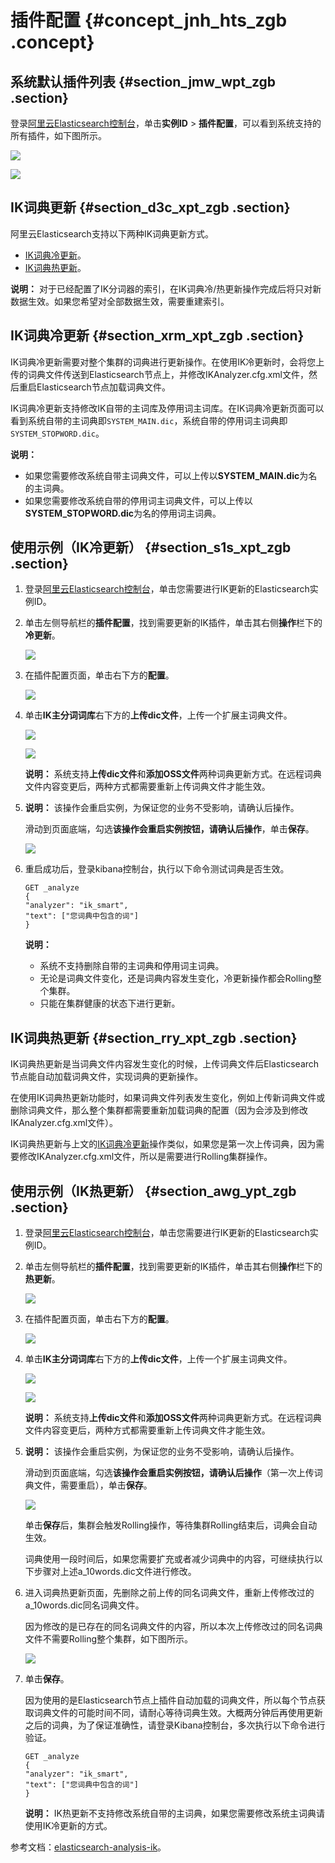 # 插件配置 {#concept_jnh_hts_zgb .concept}

## 系统默认插件列表 {#section_jmw_wpt_zgb .section}

登录[阿里云Elasticsearch控制台](https://elasticsearc.console.aliyun.com/)，单击**实例ID** \> **插件配置**，可以看到系统支持的所有插件，如下图所示。

![](http://static-aliyun-doc.oss-cn-hangzhou.aliyuncs.com/assets/img/134301/156085272340208_zh-CN.png)

![](http://static-aliyun-doc.oss-cn-hangzhou.aliyuncs.com/assets/img/134301/156085272340207_zh-CN.png)

## IK词典更新 {#section_d3c_xpt_zgb .section}

阿里云Elasticsearch支持以下两种IK词典更新方式。

-   [IK词典冷更新](#)。
-   [IK词典热更新](#)。

**说明：** 对于已经配置了IK分词器的索引，在IK词典冷/热更新操作完成后将只对新数据生效。如果您希望对全部数据生效，需要重建索引。

## IK词典冷更新 {#section_xrm_xpt_zgb .section}

IK词典冷更新需要对整个集群的词典进行更新操作。在使用IK冷更新时，会将您上传的词典文件传送到Elasticsearch节点上，并修改IKAnalyzer.cfg.xml文件，然后重启Elasticsearch节点加载词典文件。

IK词典冷更新支持修改IK自带的主词库及停用词主词库。在IK词典冷更新页面可以看到系统自带的主词典即`SYSTEM_MAIN.dic`，系统自带的停用词主词典即`SYSTEM_STOPWORD.dic`。

**说明：** 

-   如果您需要修改系统自带主词典文件，可以上传以**SYSTEM\_MAIN.dic**为名的主词典。
-   如果您需要修改系统自带的停用词主词典文件，可以上传以**SYSTEM\_STOPWORD.dic**为名的停用词主词典。

## 使用示例（IK冷更新） {#section_s1s_xpt_zgb .section}

1.  登录[阿里云Elasticsearch控制台](https://elasticsearc.console.aliyun.com/)，单击您需要进行IK更新的Elasticsearch实例ID。
2.  单击左侧导航栏的**插件配置**，找到需要更新的IK插件，单击其右侧**操作**栏下的**冷更新**。

    ![](http://static-aliyun-doc.oss-cn-hangzhou.aliyuncs.com/assets/img/134301/156085272440216_zh-CN.png)

3.  在插件配置页面，单击右下方的**配置**。

    ![](http://static-aliyun-doc.oss-cn-hangzhou.aliyuncs.com/assets/img/134301/156085272440217_zh-CN.png)

4.  单击**IK主分词词库**右下方的**上传dic文件**，上传一个扩展主词典文件。

    ![](http://static-aliyun-doc.oss-cn-hangzhou.aliyuncs.com/assets/img/134301/156085272440218_zh-CN.png)

    ![](http://static-aliyun-doc.oss-cn-hangzhou.aliyuncs.com/assets/img/134301/156085272440219_zh-CN.png)

    **说明：** 系统支持**上传dic文件**和**添加OSS文件**两种词典更新方式。在远程词典文件内容变更后，两种方式都需要重新上传词典文件才能生效。

5.  **说明：** 该操作会重启实例，为保证您的业务不受影响，请确认后操作。

    滑动到页面底端，勾选**该操作会重启实例按钮，请确认后操作**，单击**保存**。

    ![](http://static-aliyun-doc.oss-cn-hangzhou.aliyuncs.com/assets/img/134301/156085272549588_zh-CN.png)

6.  重启成功后，登录kibana控制台，执行以下命令测试词典是否生效。

    ``` {#codeblock_ei5_et5_oov}
    GET _analyze
    {
    "analyzer": "ik_smart",
    "text": ["您词典中包含的词"]
    }
    ```

    **说明：** 

    -   系统不支持删除自带的主词典和停用词主词典。
    -   无论是词典文件变化，还是词典内容发生变化，冷更新操作都会Rolling整个集群。
    -   只能在集群健康的状态下进行更新。

## IK词典热更新 {#section_rry_xpt_zgb .section}

IK词典热更新是当词典文件内容发生变化的时候，上传词典文件后Elasticsearch节点能自动加载词典文件，实现词典的更新操作。

在使用IK词典热更新功能时，如果词典文件列表发生变化，例如上传新词典文件或删除词典文件，那么整个集群都需要重新加载词典的配置（因为会涉及到修改IKAnalyzer.cfg.xml文件）。

IK词典热更新与上文的[IK词典冷更新](#section_xrm_xpt_zgb)操作类似，如果您是第一次上传词典，因为需要修改IKAnalyzer.cfg.xml文件，所以是需要进行Rolling集群操作。

## 使用示例（IK热更新） {#section_awg_ypt_zgb .section}

1.  登录[阿里云Elasticsearch控制台](https://elasticsearc.console.aliyun.com/)，单击您需要进行IK更新的Elasticsearch实例ID。
2.  单击左侧导航栏的**插件配置**，找到需要更新的IK插件，单击其右侧**操作**栏下的**热更新**。

    ![](http://static-aliyun-doc.oss-cn-hangzhou.aliyuncs.com/assets/img/134301/156085272540222_zh-CN.png)

3.  在插件配置页面，单击右下方的**配置**。

    ![](http://static-aliyun-doc.oss-cn-hangzhou.aliyuncs.com/assets/img/134301/156085272440217_zh-CN.png)

4.  单击**IK主分词词库**右下方的**上传dic文件**，上传一个扩展主词典文件。

    ![](http://static-aliyun-doc.oss-cn-hangzhou.aliyuncs.com/assets/img/134301/156085272440218_zh-CN.png)

    ![](http://static-aliyun-doc.oss-cn-hangzhou.aliyuncs.com/assets/img/134301/156085272640223_zh-CN.png)

    **说明：** 系统支持**上传dic文件**和**添加OSS文件**两种词典更新方式。在远程词典文件内容变更后，两种方式都需要重新上传词典文件才能生效。

5.  **说明：** 该操作会重启实例，为保证您的业务不受影响，请确认后操作。

    滑动到页面底端，勾选**该操作会重启实例按钮，请确认后操作**（第一次上传词典文件，需要重启），单击**保存**。

    ![](http://static-aliyun-doc.oss-cn-hangzhou.aliyuncs.com/assets/img/134301/156085272549588_zh-CN.png)

    单击**保存**后，集群会触发Rolling操作，等待集群Rolling结束后，词典会自动生效。

    词典使用一段时间后，如果您需要扩充或者减少词典中的内容，可继续执行以下步骤对上述a\_10words.dic文件进行修改。

6.  进入词典热更新页面，先删除之前上传的同名词典文件，重新上传修改过的a\_10words.dic同名词典文件。

    因为修改的是已存在的同名词典文件的内容，所以本次上传修改过的同名词典文件不需要Rolling整个集群，如下图所示。

    ![](http://static-aliyun-doc.oss-cn-hangzhou.aliyuncs.com/assets/img/134301/156085272640225_zh-CN.png)

7.  单击**保存**。

    因为使用的是Elasticsearch节点上插件自动加载的词典文件，所以每个节点获取词典文件的可能时间不同，请耐心等待词典生效。大概两分钟后再使用更新之后的词典，为了保证准确性，请登录Kibana控制台，多次执行以下命令进行验证。

    ``` {#codeblock_r76_fcg_wyv}
    GET _analyze
    {
    "analyzer": "ik_smart",
    "text": ["您词典中包含的词"]
    }
    ```

    **说明：** IK热更新不支持修改系统自带的主词典，如果您需要修改系统主词典请使用IK冷更新的方式。


参考文档：[elasticsearch-analysis-ik](https://github.com/medcl/elasticsearch-analysis-ik/tree/v6.3.2/config)。

